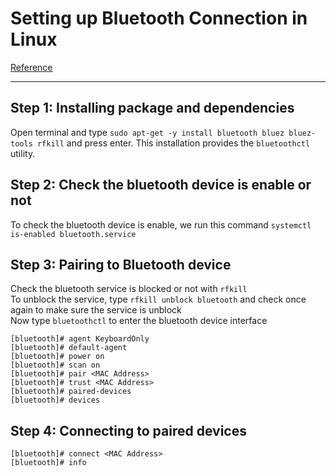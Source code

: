 # Setting up Bluetooth Connection in Linux

[Reference](https://computingforgeeks.com/connect-to-bluetooth-device-from-linux-terminal/)

---

## Step 1: Installing package and dependencies
Open terminal and type `sudo apt-get -y install bluetooth bluez bluez-tools rfkill` and press enter. This installation provides the `bluetoothctl` utility. </br>

## Step 2: Check the bluetooth device is enable or not
To check the bluetooth device is enable, we run this command `systemctl is-enabled bluetooth.service` </br>

## Step 3: Pairing to Bluetooth device
Check the bluetooth service is blocked or not with `rfkill` </br>
To unblock the service, type `rfkill unblock bluetooth` and check once again to make sure the service is unblock </br>
Now type `bluetoothctl` to enter the bluetooth device interface </br>
```
[bluetooth]# agent KeyboardOnly
[bluetooth]# default-agent
[bluetooth]# power on
[bluetooth]# scan on
[bluetooth]# pair <MAC Address>
[bluetooth]# trust <MAC Address>
[bluetooth]# paired-devices
[bluetooth]# devices
```
## Step 4: Connecting to paired devices
```
[bluetooth]# connect <MAC Address>
[bluetooth]# info
```
